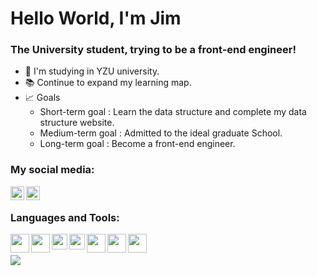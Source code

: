 # Hello World, I'm Jim

### The University student, trying to be a front-end engineer!

-   🏫 I'm studying in YZU university.
-   📚 Continue to expand my learning map.
-   📈 Goals
    -   Short-term goal : Learn the data structure and complete my data structure website.
    -   Medium-term goal : Admitted to the ideal graduate School.
    -   Long-term goal : Become a front-end engineer.

### My social media:

[<img align = "left" width = "22px" src="https://img.icons8.com/ios/50/000000/instagram-new.png"/>][instagram]

[<img  align = "left" width = "22px" src="https://img.icons8.com/ios-filled/50/000000/facebook-new.png"/>][facebook]

<br/>

### Languages and Tools:

<img align = "left" width = "30px" src = "https://upload.wikimedia.org/wikipedia/commons/thumb/9/9a/Visual_Studio_Code_1.35_icon.svg/2048px-Visual_Studio_Code_1.35_icon.svg.png" />
<img align = "left" width = "30px" src="https://blog.johnsonlu.org/wp-content/uploads/2018/12/HTML_Logo.png" />
<img align = "left" width = "25px" src = "https://icon-library.com/images/css-icon-png/css-icon-png-0.jpg">
<img align = "left" width = "25px" src = "https://cdn3.iconfinder.com/data/icons/logos-and-brands-adobe/512/288_Sass-512.png>
<img align = "left" width = "30px" src = "https://cdn.iconscout.com/icon/free/png-256/javascript-2752148-2284965.png">
<img align = "left" width = "30px" src = "https://i.stack.imgur.com/C9301.png">
<img align = "left" width = "30px" src = "https://cdn.iconscout.com/icon/free/png-256/npm-3-1175132.png">
<img align = "left" width = "30px" src = "https://upload.wikimedia.org/wikipedia/commons/thumb/3/3f/Git_icon.svg/1024px-Git_icon.svg.png">

<br/>
<br/>

<img src="https://github-readme-stats.vercel.app/api?username=FangJim&show_icons=true&theme=radical">

[instagram]: https://www.instagram.com/jmjmjim/
[facebook]: https://www.facebook.com/profile.php?id=100002610977006
